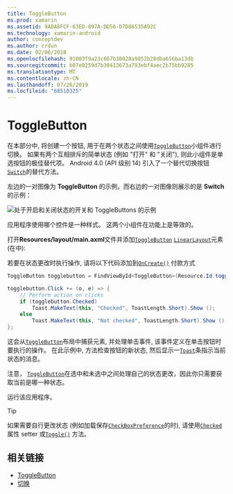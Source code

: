 ```yaml
---
title: ToggleButton
ms.prod: xamarin
ms.assetid: 9ADA8FCF-63ED-897A-DD56-D7D86535A92C
ms.technology: xamarin-android
author: conceptdev
ms.author: crdun
ms.date: 02/06/2018
ms.openlocfilehash: 91003f9a23c667b38028a9852b28dba656ba13db
ms.sourcegitcommit: b07e0259d7b30413673a793ebf4aec2b75bb9285
ms.translationtype: MT
ms.contentlocale: zh-CN
ms.lasthandoff: 07/26/2019
ms.locfileid: "68510325"
---
```

# <a name="togglebutton"></a>ToggleButton

在本部分中, 将创建一个按钮, 用于在两个状态之间使用[`ToggleButton`](xref:Android.Widget.ToggleButton)小组件进行切换。 如果有两个互相排斥的简单状态 (例如 "打开" 和 "关闭"), 则此小组件是单选按钮的极佳替代项。 Android 4.0 (API 级别 14) 引入了一个替代切换按钮[`Switch`](xref:Android.Widget.Switch)的替代方法。

左边的一对图像为 **ToggleButton** 的示例，而右边的一对图像则展示的是 **Switch** 的示例：

![处于开启和关闭状态的开关和 ToggleButtons 的示例](toggle-button-images/togglebutton-switch.png)  

应用程序使用哪个控件是一种样式。 这两个小组件在功能上是等效的。

打开**Resources/layout/main.axml**文件并添加[`ToggleButton`](xref:Android.Widget.ToggleButton) [`LinearLayout`](xref:Android.Widget.LinearLayout)元素 (在中):

若要在状态更改时执行操作, 请将以下代码添加到[`OnCreate()`](xref:Android.App.Activity.OnCreate*)
付款方式

```csharp
ToggleButton togglebutton = FindViewById<ToggleButton>(Resource.Id.togglebutton);

togglebutton.Click += (o, e) => {
    // Perform action on clicks
    if (togglebutton.Checked)
        Toast.MakeText(this, "Checked", ToastLength.Short).Show ();
    else
        Toast.MakeText(this, "Not checked", ToastLength.Short).Show ();
};
```

这会从[`ToggleButton`](xref:Android.Widget.ToggleButton)布局中捕获元素, 并处理单击事件, 该事件定义在单击按钮时要执行的操作。 在此示例中, 方法检查按钮的新状态, 然后显示一[`Toast`](xref:Android.Widget.Toast)条指示当前状态的消息。

注意， [`ToggleButton`](xref:Android.Widget.ToggleButton)在选中和未选中之间处理自己的状态更改，因此你只需要获取当前是哪一种状态。

运行该应用程序。


> [!TIP]
> 如果需要自行更改状态 (例如加载保存[`CheckBoxPreference`](xref:Android.Preferences.CheckBoxPreference)的时), 请使用[`Checked`](xref:Android.Widget.CompoundButton.Checked)
> 属性 setter 或[`Toggle()`](xref:Android.Widget.CompoundButton.Toggle)
> 方法。


## <a name="related-links"></a>相关链接

- [ToggleButton](https://developer.android.com/reference/android/widget/ToggleButton.html)
- [切换](https://developer.android.com/reference/android/widget/Switch.html)
